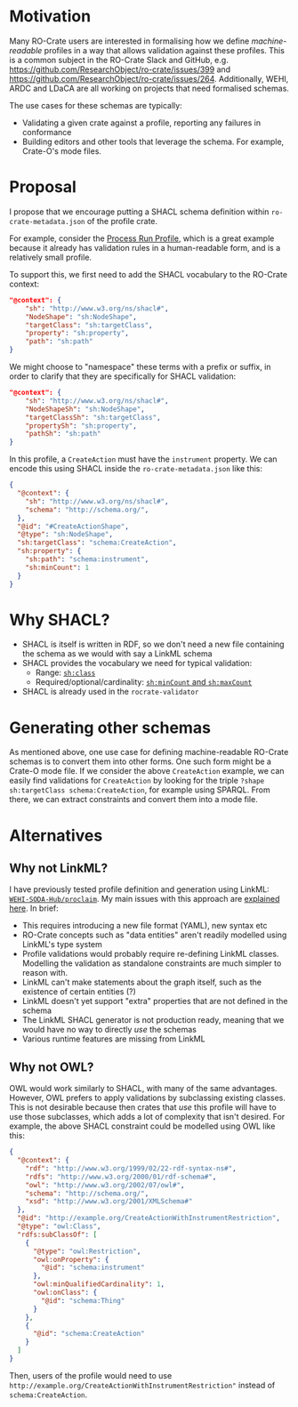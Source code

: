 # Motivation

Many RO-Crate users are interested in formalising how we define *machine-readable* profiles in a way that allows validation against these profiles.
This is a common subject in the RO-Crate Slack and GitHub, e.g.
https://github.com/ResearchObject/ro-crate/issues/399 and https://github.com/ResearchObject/ro-crate/issues/264.
Additionally, WEHI, ARDC and LDaCA are all working on projects that need formalised schemas.

The use cases for these schemas are typically:

* Validating a given crate against a profile, reporting any failures in conformance
* Building editors and other tools that leverage the schema. For example, Crate-O's mode files.

# Proposal

I propose that we encourage putting a SHACL schema definition within `ro-crate-metadata.json` of the profile crate.

For example, consider the [Process Run Profile](https://www.researchobject.org/workflow-run-crate/profiles/process_run_crate/), which is a great example because it already has validation rules in a human-readable form, and is a relatively small profile.

To support this, we first need to add the SHACL vocabulary to the RO-Crate context:

```json
"@context": {
    "sh": "http://www.w3.org/ns/shacl#",
    "NodeShape": "sh:NodeShape",
    "targetClass": "sh:targetClass",
    "property": "sh:property",
    "path": "sh:path"
}
```

We might choose to "namespace" these terms with a prefix or suffix, in order to clarify that they are specifically for SHACL validation:

```json
"@context": {
    "sh": "http://www.w3.org/ns/shacl#",
    "NodeShapeSh": "sh:NodeShape",
    "targetClassSh": "sh:targetClass",
    "propertySh": "sh:property",
    "pathSh": "sh:path"
}
```

In this profile, a `CreateAction` must have the `instrument` property. We can encode this using SHACL inside the `ro-crate-metadata.json` like this:

```json
{
  "@context": {
    "sh": "http://www.w3.org/ns/shacl#",
    "schema": "http://schema.org/",
  },
  "@id": "#CreateActionShape",
  "@type": "sh:NodeShape",
  "sh:targetClass": "schema:CreateAction",
  "sh:property": {
    "sh:path": "schema:instrument",
    "sh:minCount": 1
  }
}
```

# Why SHACL?

* SHACL is itself is written in RDF, so we don't need a new file containing the schema as we would with say a LinkML schema
* SHACL provides the vocabulary we need for typical validation:
    * Range: [`sh:class`](https://www.w3.org/TR/shacl/#ClassConstraintComponent)
    * Required/optional/cardinality: [`sh:minCount` and `sh:maxCount`](https://www.w3.org/TR/shacl/#MinCountConstraintComponent)
* SHACL is already used in the `rocrate-validator`

# Generating other schemas

As mentioned above, one use case for defining machine-readable RO-Crate schemas is to convert them into other forms.
One such form might be a Crate-O mode file.
If we consider the above `CreateAction` example, we can easily find validations for `CreateAction` by looking for the triple `?shape sh:targetClass schema:CreateAction`, for example using SPARQL. 
From there, we can extract constraints and convert them into a mode file.

# Alternatives

## Why not LinkML?

I have previously tested profile definition and generation using LinkML: [`WEHI-SODA-Hub/proclaim`](https://github.com/WEHI-SODA-Hub/proclaim).
My main issues with this approach are [explained here](https://github.com/WEHI-SODA-Hub/proclaim/blob/main/linkml_issues.md). In brief:
* This requires introducing a new file format (YAML), new syntax etc
* RO-Crate concepts such as "data entities" aren't readily modelled using LinkML's type system
* Profile validations would probably require re-defining LinkML classes. Modelling the validation as standalone constraints are much simpler to reason with.
* LinkML can't make statements about the graph itself, such as the existence of certain entities (?)
* LinkML doesn't yet support "extra" properties that are not defined in the schema
* The LinkML SHACL generator is not production ready, meaning that we would have no way to directly *use* the schemas
* Various runtime features are missing from LinkML

## Why not OWL?

OWL would work similarly to SHACL, with many of the same advantages.
However, OWL prefers to apply validations by subclassing existing classes.
This is not desirable because then crates that *use* this profile will have to use those subclasses, which adds a lot of complexity that isn't desired.
For example, the above SHACL constraint could be modelled using OWL like this:

```json
{
  "@context": {
    "rdf": "http://www.w3.org/1999/02/22-rdf-syntax-ns#",
    "rdfs": "http://www.w3.org/2000/01/rdf-schema#",
    "owl": "http://www.w3.org/2002/07/owl#",
    "schema": "http://schema.org/",
    "xsd": "http://www.w3.org/2001/XMLSchema#"
  },
  "@id": "http://example.org/CreateActionWithInstrumentRestriction",
  "@type": "owl:Class",
  "rdfs:subClassOf": [
    {
      "@type": "owl:Restriction",
      "owl:onProperty": {
        "@id": "schema:instrument"
      },
      "owl:minQualifiedCardinality": 1,
      "owl:onClass": {
        "@id": "schema:Thing"
      }
    },
    {
      "@id": "schema:CreateAction"
    }
  ]
}
```

Then, users of the profile would need to use `http://example.org/CreateActionWithInstrumentRestriction"` instead of `schema:CreateAction`.
